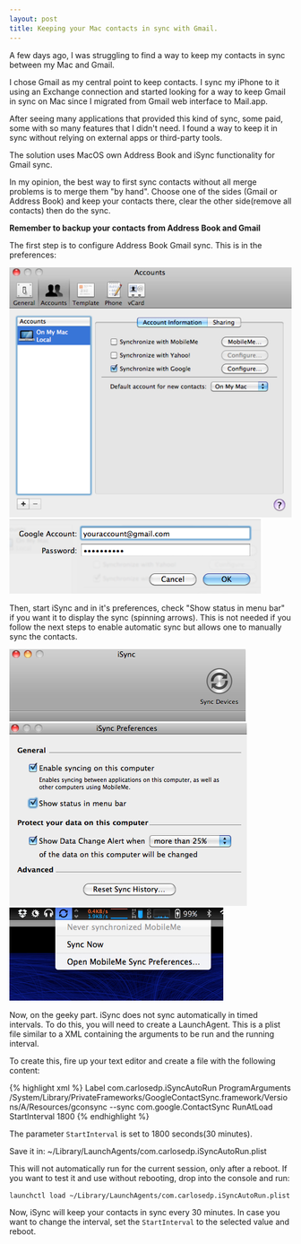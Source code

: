 ```yaml
---
layout: post
title: Keeping your Mac contacts in sync with Gmail.
---
```


A few days ago, I was struggling to find a way to keep my contacts in sync between my Mac and Gmail.

I chose Gmail as my central point to keep contacts. I sync my iPhone to it using an Exchange connection and started looking for a way to keep Gmail in sync on Mac since I migrated from Gmail web interface to Mail.app.

After seeing many applications that provided this kind of sync, some paid, some with so many features that I didn't need. I found a way to keep it in sync without relying on external apps or third-party tools.

The solution uses MacOS own Address Book and iSync functionality for Gmail sync.

In my opinion, the best way to first sync contacts without all merge problems is to merge them "by hand". Choose one of the sides (Gmail or Address Book) and keep your contacts there, clear the other side(remove all contacts) then do the sync.

**Remember to backup your contacts from Address Book and Gmail**

The first step is to configure Address Book Gmail sync. This is in the preferences:

<img src="/images/2011-05-25-keeping-your-mac-contacts-in-sync/AddressBook_prefs.png" alt="Preferences" class="center">

<img src="/images/2011-05-25-keeping-your-mac-contacts-in-sync/AddressBook_prefs_2.png" alt="Preferences" class="center">

Then, start iSync and in it's preferences, check "Show status in menu bar" if you want it to display the sync (spinning arrows). This is not needed if you follow the next steps to enable automatic sync but allows one to manually sync the contacts.

<img src="/images/2011-05-25-keeping-your-mac-contacts-in-sync/iSync.png" alt="iSync" class="center">

<img src="/images/2011-05-25-keeping-your-mac-contacts-in-sync/iSync_prefs.png" alt="iSync Preferences" class="center">

<img src="/images/2011-05-25-keeping-your-mac-contacts-in-sync/iSync_menubar.png" alt="iSync menu bar" class="center">

Now, on the geeky part. iSync does not sync automatically in timed intervals. To do this, you will need to create a LaunchAgent. This is a plist file similar to a XML containing the arguments to be run and the running interval.

To create this, fire up your text editor and create a file with the following content:

{% highlight xml %}
    <?xml version="1.0" encoding="UTF-8"?>
    <!DOCTYPE plist PUBLIC "-//Apple//DTD PLIST 1.0//EN" "http://www.apple.com/DTDs/PropertyList-1.0.dtd">
    <plist version="1.0">
    <dict>
        <key>Label</key>
        <string>com.carlosedp.iSyncAutoRun</string>
        <key>ProgramArguments</key>
        <array>
            <string>/System/Library/PrivateFrameworks/GoogleContactSync.framework/Versions/A/Resources/gconsync</string>
            <string>--sync</string>
            <string>com.google.ContactSync</string>
        </array>
        <key>RunAtLoad</key>
        <false/>
        <key>StartInterval</key>
        <integer>1800</integer>
    </dict>
    </plist>
{% endhighlight %}

The parameter `StartInterval` is set to 1800 seconds(30 minutes).

Save it in: ~/Library/LaunchAgents/com.carlosedp.iSyncAutoRun.plist 

This will not automatically run for the current session, only after a reboot. If you want to test it and use without rebooting, drop into the console and run:

    launchctl load ~/Library/LaunchAgents/com.carlosedp.iSyncAutoRun.plist

Now, iSync will keep your contacts in sync every 30 minutes. In case you want to change the interval, set the `StartInterval` to the selected value and reboot.


